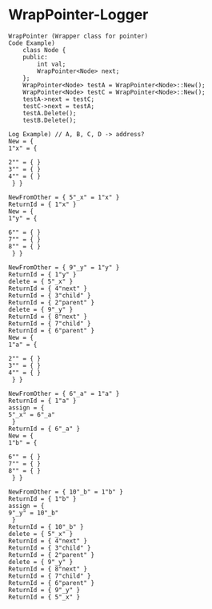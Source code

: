 # WrapPointer-Logger
    WrapPointer (Wrapper class for pointer)
    Code Example)
        class Node {
        public:
            int val;
            WrapPointer<Node> next;
        };
        WrapPointer<Node> testA = WrapPointer<Node>::New();
        WrapPointer<Node> testC = WrapPointer<Node>::New();
        testA->next = testC;
        testC->next = testA;
        testA.Delete();
        testB.Delete();
        
    Log Example) // A, B, C, D -> address?
    New = { 
    1"x" = { 

    2"" = { }
    3"" = { }
    4"" = { }
     } } 

    NewFromOther = { 5"_x" = 1"x" }
    ReturnId = { 1"x" }
    New = { 
    1"y" = { 

    6"" = { }
    7"" = { }
    8"" = { }
     } } 

    NewFromOther = { 9"_y" = 1"y" }
    ReturnId = { 1"y" }
    delete = { 5"_x" }
    ReturnId = { 4"next" }
    ReturnId = { 3"child" }
    ReturnId = { 2"parent" }
    delete = { 9"_y" }
    ReturnId = { 8"next" }
    ReturnId = { 7"child" }
    ReturnId = { 6"parent" }
    New = { 
    1"a" = { 

    2"" = { }
    3"" = { }
    4"" = { }
     } } 

    NewFromOther = { 6"_a" = 1"a" }
    ReturnId = { 1"a" }
    assign = { 
    5"_x" = 6"_a"  
     } 
    ReturnId = { 6"_a" }
    New = { 
    1"b" = { 

    6"" = { }
    7"" = { }
    8"" = { }
     } } 

    NewFromOther = { 10"_b" = 1"b" }
    ReturnId = { 1"b" }
    assign = { 
    9"_y" = 10"_b"  
     } 
    ReturnId = { 10"_b" }
    delete = { 5"_x" }
    ReturnId = { 4"next" }
    ReturnId = { 3"child" }
    ReturnId = { 2"parent" }
    delete = { 9"_y" }
    ReturnId = { 8"next" }
    ReturnId = { 7"child" }
    ReturnId = { 6"parent" }
    ReturnId = { 9"_y" }
    ReturnId = { 5"_x" }

